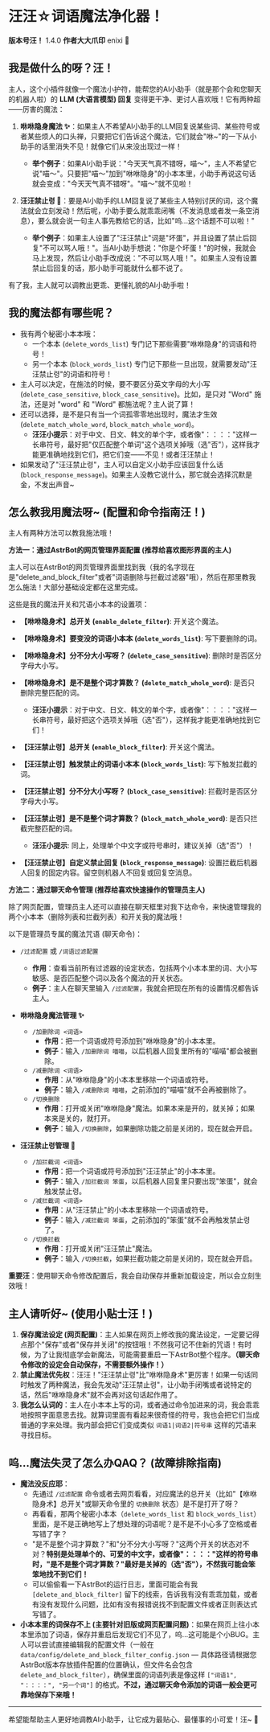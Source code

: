 # 汪汪☆词语魔法净化器！

**版本号汪！** 1.4.0
**作者大大爪印** enixi 🐾

## 我是做什么的呀？汪！

主人，这个小插件就像一个魔法小护符，能帮您的AI小助手（就是那个会和您聊天的机器人啦）的 **LLM (大语言模型) 回复** 变得更干净、更讨人喜欢哦！它有两种超——厉害的魔法：

1.  **咻咻隐身魔法 ✨**：如果主人不希望AI小助手的LLM回复说某些词、某些符号或者某些烦人的口头禅，只要把它们告诉这个魔法，它们就会"咻~"的一下从小助手的话里消失不见！就像它们从来没出现过一样！
    *   **举个例子**：如果AI小助手说："今天天气真不错呀，喵～"，主人不希望它说"喵～"。只要把"喵～"加到"咻咻隐身"的小本本里，小助手再说这句话就会变成："今天天气真不错呀"。"喵～"就不见啦！

2.  **汪汪禁止령 🚫**：要是AI小助手的LLM回复说了某些主人特别讨厌的词，这个魔法就会立刻发动！然后呢，小助手要么就乖乖闭嘴（不发消息或者发一条空消息），要么就会说一句主人事先教给它的话，比如"呜...这个话题不可以啦！"
    *   **举个例子**：如果主人设置了"汪汪禁止"词是"坏蛋"，并且设置了禁止后回复"不可以骂人哦！"。当AI小助手想说："你是个坏蛋！"的时候，我就会马上发现，然后让小助手改成说："不可以骂人哦！"。如果主人没有设置禁止后回复的话，那小助手可能就什么都不说了。

有了我，主人就可以调教出更乖、更懂礼貌的AI小助手啦！

## 我的魔法都有哪些呢？

*   我有两个秘密小本本哦：
    *   一个本本 (`delete_words_list`) 专门记下那些需要"咻咻隐身"的词语和符号！
    *   另一个本本 (`block_words_list`) 专门记下那些一旦出现，就需要发动"汪汪禁止령"的词语和符号！
*   主人可以决定，在施法的时候，要不要区分英文字母的大小写 (`delete_case_sensitive`, `block_case_sensitive`)。比如，是只对 "Word" 施法，还是对 "word" 和 "Word" 都施法呢？主人说了算！
*   还可以选择，是不是只有当一个词孤零零地出现时，魔法才生效 (`delete_match_whole_word`, `block_match_whole_word`)。
    *   **汪汪小提示**：对于中文、日文、韩文的单个字，或者像"：：：："这样一长串符号，最好把"仅匹配整个单词"这个选项关掉哦（选"否"），这样我才能更准确地找到它们，把它们变——不见！或者汪汪禁止！
*   如果发动了"汪汪禁止령"，主人可以自定义小助手应该回复什么话 (`block_response_message`)。如果主人没教它说什么，那它就会选择沉默是金，不发出声音~

## 怎么教我用魔法呀~ (配置和命令指南汪！)

主人有两种方法可以教我施法哦！

**方法一：通过AstrBot的网页管理界面配置 (推荐给喜欢图形界面的主人)**

主人可以在AstrBot的网页管理界面里找到我（我的名字现在是"delete_and_block_filter"或者"词语删除与拦截过滤器"哦），然后在那里教我怎么施法！大部分基础设定都在这里完成。

这些是我的魔法开关和咒语小本本的设置项：

*   **【咻咻隐身术】总开关 (`enable_delete_filter`)**: 开关这个魔法。
*   **【咻咻隐身术】要变没的词语小本本 (`delete_words_list`)**: 写下要删除的词。
*   **【咻咻隐身术】分不分大小写呀？ (`delete_case_sensitive`)**: 删除时是否区分字母大小写。
*   **【咻咻隐身术】是不是整个词才算数？ (`delete_match_whole_word`)**: 是否只删除完整匹配的词。
    *   **汪汪小提示**：对于中文、日文、韩文的单个字，或者像"：：：："这样一长串符号，最好把这个选项关掉哦（选"否"），这样我才能更准确地找到它们！

*   **【汪汪禁止령】总开关 (`enable_block_filter`)**: 开关这个魔法。
*   **【汪汪禁止령】触发禁止的词语小本本 (`block_words_list`)**: 写下触发拦截的词。
*   **【汪汪禁止령】分不分大小写呀？ (`block_case_sensitive`)**: 拦截时是否区分字母大小写。
*   **【汪汪禁止령】是不是整个词才算数？ (`block_match_whole_word`)**: 是否只拦截完整匹配的词。
    *   **汪汪小提示**: 同上，处理单个中文字或符号串时，建议关掉（选"否"）！
*   **【汪汪禁止령】自定义禁止回复 (`block_response_message`)**: 设置拦截后机器人回复的固定内容。留空则机器人不回复或回复空消息。

**方法二：通过聊天命令管理 (推荐给喜欢快速操作的管理员主人)**

除了网页配置，管理员主人还可以直接在聊天框里对我下达命令，来快速管理我的两个小本本（删除列表和拦截列表）和开关我的魔法哦！

以下是管理员专属的魔法咒语 (聊天命令)：

*   `/过滤配置` 或 `/词语过滤配置`
    *   **作用**：查看当前所有过滤器的设定状态，包括两个小本本里的词、大小写敏感、是否匹配整个词以及各个魔法的开关状态。
    *   **例子**：主人在聊天里输入 `/过滤配置`，我就会把现在所有的设置情况都告诉主人。

*   **咻咻隐身魔法管理 ✨**
    *   `/加删除词 <词语>`
        *   **作用**：把一个词语或符号添加到"咻咻隐身"的小本本里。
        *   **例子**：输入 `/加删除词 喵喵`，以后机器人回复里所有的"喵喵"都会被删除。
    *   `/减删除词 <词语>`
        *   **作用**：从"咻咻隐身"的小本本里移除一个词语或符号。
        *   **例子**：输入 `/减删除词 喵喵`，之前添加的"喵喵"就不会再被删除了。
    *   `/切换删除`
        *   **作用**：打开或关闭"咻咻隐身"魔法。如果本来是开的，就关掉；如果本来是关的，就打开。
        *   **例子**：输入 `/切换删除`，如果删除功能之前是关闭的，现在就会开启。

*   **汪汪禁止령管理 🚫**
    *   `/加拦截词 <词语>`
        *   **作用**：把一个词语或符号添加到"汪汪禁止"的小本本里。
        *   **例子**：输入 `/加拦截词 笨蛋`，以后机器人回复里只要出现"笨蛋"，就会触发禁止령。
    *   `/减拦截词 <词语>`
        *   **作用**：从"汪汪禁止"的小本本里移除一个词语或符号。
        *   **例子**：输入 `/减拦截词 笨蛋`，之前添加的"笨蛋"就不会再触发禁止령了。
    *   `/切换拦截`
        *   **作用**：打开或关闭"汪汪禁止"魔法。
        *   **例子**：输入 `/切换拦截`，如果拦截功能之前是关闭的，现在就会开启。

**重要汪**：使用聊天命令修改配置后，我会自动保存并重新加载设定，所以会立刻生效哦！

## 主人请听好~ (使用小贴士汪！)

1.  **保存魔法设定 (网页配置)**：主人如果在网页上修改我的魔法设定，一定要记得点那个"保存"或者"保存并关闭"的按钮哦！不然我可记不住新的咒语！有时候，为了让我彻底学会新魔法，可能需要重启一下AstrBot整个程序。**（聊天命令修改的设定会自动保存，不需要额外操作！）**
2.  **禁止魔法优先权**：汪汪！"汪汪禁止령"比"咻咻隐身术"更厉害！如果一句话同时触发了两种魔法，我会先发动"汪汪禁止령"，让小助手闭嘴或者说特定的话，然后"咻咻隐身术"就不会再对这句话起作用了。
3.  **我怎么认词的**：主人在小本本上写的词，或者通过命令加进来的词，我会乖乖地按照字面意思去找。就算词里面有看起来很奇怪的符号，我也会把它们当成普通的字来处理。我内部会把它们变成类似 `词语1|词语2|符号串` 这样的咒语来寻找目标。

## 呜...魔法失灵了怎么办QAQ？ (故障排除指南)

*   **魔法没反应耶**：
    *   先通过 `/过滤配置` 命令或者去网页看看，对应魔法的总开关（比如"【咻咻隐身术】总开关"或聊天命令里的 `切换删除` 状态）是不是打开了呀？
    *   再看看，那两个秘密小本本（`delete_words_list` 和 `block_words_list`）里面，是不是正确地写上了想处理的词语呢？是不是不小心多了空格或者写错了字？
    *   "是不是整个词才算数？"和"分不分大小写呀？"这两个开关的状态对不对？**特别是处理单个的、可爱的中文字，或者像"：：：："这样的符号串时，"是不是整个词才算数？"最好是关掉的（选"否"），不然我可能会笨笨地找不到它们！**
    *   可以偷偷看一下AstrBot的运行日志，里面可能会有我 `[delete_and_block_filter]` 留下的线索，告诉我有没有乖乖加载，或者有没有发现什么问题，比如有没有报错说找不到配置文件或者正则表达式写错了。
*   **小本本里的词保存不上 (主要针对旧版或网页配置问题)**：如果在网页上往小本本里添加了词语，保存并重启后发现它们不见了，呜...这可能是个小BUG。主人可以尝试直接编辑我的配置文件（一般在 `data/config/delete_and_block_filter_config.json` — 具体路径请根据您AstrBot版本存放插件配置的位置确认，但文件名会包含 `delete_and_block_filter`），确保里面的词语列表是像这样 `["词语1", "：：：：", "另一个词"]` 的格式。**不过，通过聊天命令添加的词语一般会更可靠地保存下来哦！**

---

希望能帮助主人更好地调教AI小助手，让它成为最贴心、最懂事的小可爱！汪~ 💖
